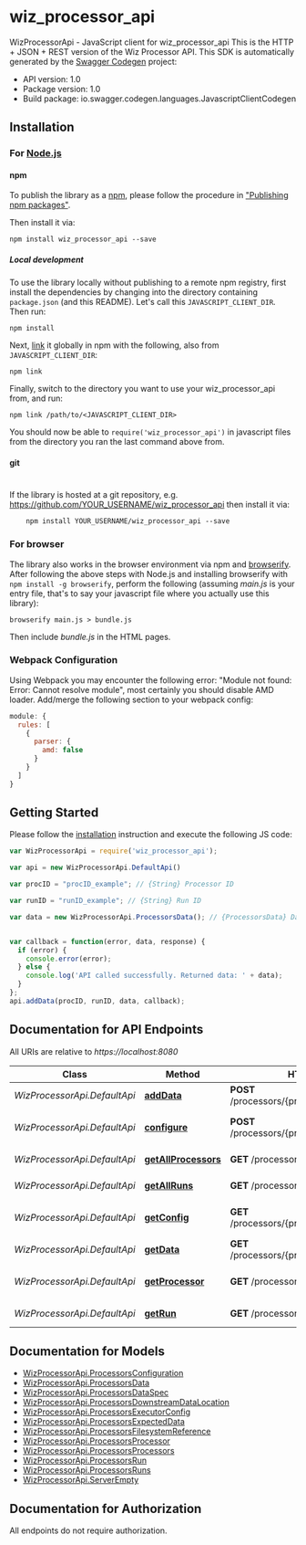 # wiz_processor_api

WizProcessorApi - JavaScript client for wiz_processor_api
This is the HTTP + JSON + REST version of the Wiz Processor API.
This SDK is automatically generated by the [Swagger Codegen](https://github.com/swagger-api/swagger-codegen) project:

- API version: 1.0
- Package version: 1.0
- Build package: io.swagger.codegen.languages.JavascriptClientCodegen

## Installation

### For [Node.js](https://nodejs.org/)

#### npm

To publish the library as a [npm](https://www.npmjs.com/),
please follow the procedure in ["Publishing npm packages"](https://docs.npmjs.com/getting-started/publishing-npm-packages).

Then install it via:

```shell
npm install wiz_processor_api --save
```

##### Local development

To use the library locally without publishing to a remote npm registry, first install the dependencies by changing 
into the directory containing `package.json` (and this README). Let's call this `JAVASCRIPT_CLIENT_DIR`. Then run:

```shell
npm install
```

Next, [link](https://docs.npmjs.com/cli/link) it globally in npm with the following, also from `JAVASCRIPT_CLIENT_DIR`:

```shell
npm link
```

Finally, switch to the directory you want to use your wiz_processor_api from, and run:

```shell
npm link /path/to/<JAVASCRIPT_CLIENT_DIR>
```

You should now be able to `require('wiz_processor_api')` in javascript files from the directory you ran the last 
command above from.

#### git
#
If the library is hosted at a git repository, e.g.
https://github.com/YOUR_USERNAME/wiz_processor_api
then install it via:

```shell
    npm install YOUR_USERNAME/wiz_processor_api --save
```

### For browser

The library also works in the browser environment via npm and [browserify](http://browserify.org/). After following
the above steps with Node.js and installing browserify with `npm install -g browserify`,
perform the following (assuming *main.js* is your entry file, that's to say your javascript file where you actually 
use this library):

```shell
browserify main.js > bundle.js
```

Then include *bundle.js* in the HTML pages.

### Webpack Configuration

Using Webpack you may encounter the following error: "Module not found: Error:
Cannot resolve module", most certainly you should disable AMD loader. Add/merge
the following section to your webpack config:

```javascript
module: {
  rules: [
    {
      parser: {
        amd: false
      }
    }
  ]
}
```

## Getting Started

Please follow the [installation](#installation) instruction and execute the following JS code:

```javascript
var WizProcessorApi = require('wiz_processor_api');

var api = new WizProcessorApi.DefaultApi()

var procID = "procID_example"; // {String} Processor ID

var runID = "runID_example"; // {String} Run ID

var data = new WizProcessorApi.ProcessorsData(); // {ProcessorsData} Data to add


var callback = function(error, data, response) {
  if (error) {
    console.error(error);
  } else {
    console.log('API called successfully. Returned data: ' + data);
  }
};
api.addData(procID, runID, data, callback);

```

## Documentation for API Endpoints

All URIs are relative to *https://localhost:8080*

Class | Method | HTTP request | Description
------------ | ------------- | ------------- | -------------
*WizProcessorApi.DefaultApi* | [**addData**](docs/DefaultApi.md#addData) | **POST** /processors/{procID}/runs/{runID}/data | Adds data from the run
*WizProcessorApi.DefaultApi* | [**configure**](docs/DefaultApi.md#configure) | **POST** /processors/{procID}/runs/{runID}/config | Sets a single run's configuration
*WizProcessorApi.DefaultApi* | [**getAllProcessors**](docs/DefaultApi.md#getAllProcessors) | **GET** /processors | Retrieves all processors
*WizProcessorApi.DefaultApi* | [**getAllRuns**](docs/DefaultApi.md#getAllRuns) | **GET** /processors/{procID}/runs | Retrieves all runs
*WizProcessorApi.DefaultApi* | [**getConfig**](docs/DefaultApi.md#getConfig) | **GET** /processors/{procID}/runs/{runID}/config | Retrieves a single run's configuration
*WizProcessorApi.DefaultApi* | [**getData**](docs/DefaultApi.md#getData) | **GET** /processors/{procID}/runs/{runID}/data | Gets data to the run
*WizProcessorApi.DefaultApi* | [**getProcessor**](docs/DefaultApi.md#getProcessor) | **GET** /processors/{id} | Retrieves a single processor
*WizProcessorApi.DefaultApi* | [**getRun**](docs/DefaultApi.md#getRun) | **GET** /processors/{procID}/runs/{runID} | Retrieves a single run


## Documentation for Models

 - [WizProcessorApi.ProcessorsConfiguration](docs/ProcessorsConfiguration.md)
 - [WizProcessorApi.ProcessorsData](docs/ProcessorsData.md)
 - [WizProcessorApi.ProcessorsDataSpec](docs/ProcessorsDataSpec.md)
 - [WizProcessorApi.ProcessorsDownstreamDataLocation](docs/ProcessorsDownstreamDataLocation.md)
 - [WizProcessorApi.ProcessorsExecutorConfig](docs/ProcessorsExecutorConfig.md)
 - [WizProcessorApi.ProcessorsExpectedData](docs/ProcessorsExpectedData.md)
 - [WizProcessorApi.ProcessorsFilesystemReference](docs/ProcessorsFilesystemReference.md)
 - [WizProcessorApi.ProcessorsProcessor](docs/ProcessorsProcessor.md)
 - [WizProcessorApi.ProcessorsProcessors](docs/ProcessorsProcessors.md)
 - [WizProcessorApi.ProcessorsRun](docs/ProcessorsRun.md)
 - [WizProcessorApi.ProcessorsRuns](docs/ProcessorsRuns.md)
 - [WizProcessorApi.ServerEmpty](docs/ServerEmpty.md)


## Documentation for Authorization

 All endpoints do not require authorization.

